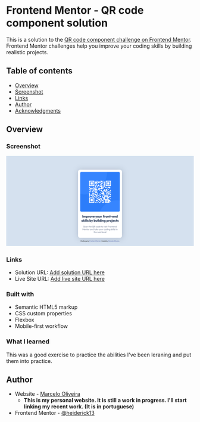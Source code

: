 # Frontend Mentor - QR code component solution

This is a solution to the [QR code component challenge on Frontend Mentor](https://www.frontendmentor.io/challenges/qr-code-component-iux_sIO_H). Frontend Mentor challenges help you improve your coding skills by building realistic projects. 

## Table of contents

- [Overview](#overview)
- [Screenshot](#screenshot)
- [Links](#links)
- [Author](#author)
- [Acknowledgments](#acknowledgments)

## Overview

### Screenshot

![](./images/Screenshot.png)

### Links

- Solution URL: [Add solution URL here](https://www.frontendmentor.io/solutions/qr-code-component-YPThAWBRg8)
- Live Site URL: [Add live site URL here](https://heiderick13.github.io/qr-code-component/)

### Built with

- Semantic HTML5 markup
- CSS custom properties
- Flexbox
- Mobile-first workflow

### What I learned

This was a good exercise to practice the abilities I've been leraning and put them into practice. 

## Author

- Website - [Marcelo Oliveira](https://heiderick13.github.io/curriculo/)
  - **This is my personal website. It is still a work in progress. I'll start linking my recent work. (It is in portuguese)**
- Frontend Mentor - [@heiderick13](https://www.frontendmentor.io/profile/heiderick13)
